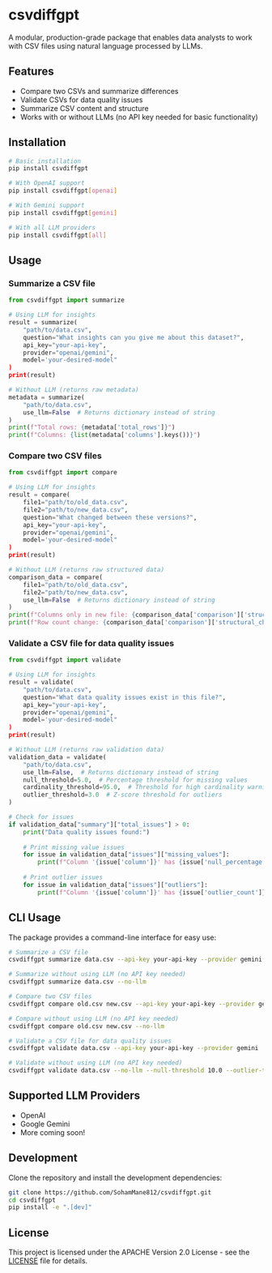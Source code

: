 # csvdiffgpt

A modular, production-grade package that enables data analysts to work with CSV files using natural language processed by LLMs.

## Features

- Compare two CSVs and summarize differences
- Validate CSVs for data quality issues
- Summarize CSV content and structure
- Works with or without LLMs (no API key needed for basic functionality)

## Installation

```bash
# Basic installation
pip install csvdiffgpt

# With OpenAI support
pip install csvdiffgpt[openai]

# With Gemini support
pip install csvdiffgpt[gemini]

# With all LLM providers
pip install csvdiffgpt[all]
```

## Usage

### Summarize a CSV file

```python
from csvdiffgpt import summarize

# Using LLM for insights
result = summarize(
    "path/to/data.csv",
    question="What insights can you give me about this dataset?",
    api_key="your-api-key",
    provider="openai/gemini",
    model='your-desired-model"
)
print(result)

# Without LLM (returns raw metadata)
metadata = summarize(
    "path/to/data.csv",
    use_llm=False  # Returns dictionary instead of string
)
print(f"Total rows: {metadata['total_rows']}")
print(f"Columns: {list(metadata['columns'].keys())}")
```

### Compare two CSV files

```python
from csvdiffgpt import compare

# Using LLM for insights
result = compare(
    file1="path/to/old_data.csv",
    file2="path/to/new_data.csv",
    question="What changed between these versions?",
    api_key="your-api-key",
    provider="openai/gemini",
    model='your-desired-model"
)
print(result)

# Without LLM (returns raw structured data)
comparison_data = compare(
    file1="path/to/old_data.csv",
    file2="path/to/new_data.csv",
    use_llm=False  # Returns dictionary instead of string
)
print(f"Columns only in new file: {comparison_data['comparison']['structural_changes']['only_in_file2']}")
print(f"Row count change: {comparison_data['comparison']['structural_changes']['row_count_change']['difference']}")
```

### Validate a CSV file for data quality issues

```python
from csvdiffgpt import validate

# Using LLM for insights
result = validate(
    "path/to/data.csv",
    question="What data quality issues exist in this file?",
    api_key="your-api-key",
    provider="openai/gemini",
    model='your-desired-model"
)
print(result)

# Without LLM (returns raw validation data)
validation_data = validate(
    "path/to/data.csv",
    use_llm=False,  # Returns dictionary instead of string
    null_threshold=5.0,  # Percentage threshold for missing values
    cardinality_threshold=95.0,  # Threshold for high cardinality warning
    outlier_threshold=3.0  # Z-score threshold for outliers
)

# Check for issues
if validation_data["summary"]["total_issues"] > 0:
    print("Data quality issues found:")
    
    # Print missing value issues
    for issue in validation_data["issues"]["missing_values"]:
        print(f"Column '{issue['column']}' has {issue['null_percentage']}% missing values")
    
    # Print outlier issues
    for issue in validation_data["issues"]["outliers"]:
        print(f"Column '{issue['column']}' has {issue['outlier_count']} outliers")
```

## CLI Usage

The package provides a command-line interface for easy use:

```bash
# Summarize a CSV file
csvdiffgpt summarize data.csv --api-key your-api-key --provider gemini

# Summarize without using LLM (no API key needed)
csvdiffgpt summarize data.csv --no-llm

# Compare two CSV files
csvdiffgpt compare old.csv new.csv --api-key your-api-key --provider gemini

# Compare without using LLM (no API key needed)
csvdiffgpt compare old.csv new.csv --no-llm

# Validate a CSV file for data quality issues
csvdiffgpt validate data.csv --api-key your-api-key --provider gemini

# Validate without using LLM (no API key needed)
csvdiffgpt validate data.csv --no-llm --null-threshold 10.0 --outlier-threshold 2.5
```

## Supported LLM Providers

- OpenAI
- Google Gemini
- More coming soon!

## Development

Clone the repository and install the development dependencies:

```bash
git clone https://github.com/SohamMane812/csvdiffgpt.git
cd csvdiffgpt
pip install -e ".[dev]"
```

## License

This project is licensed under the APACHE Version 2.0 License - see the [LICENSE](LICENSE) file for details.
